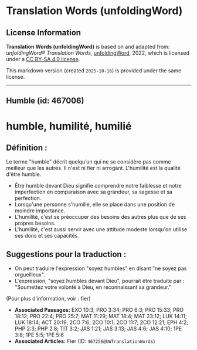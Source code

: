 # Translation Words (unfoldingWord)

## License Information

**Translation Words (unfoldingWord)** is based on and adapted from: _unfoldingWord® Translation Words_, [unfoldingWord](https://unfoldingword.org/utw), 2022, which is licensed under a [CC BY-SA 4.0 license](https://creativecommons.org/licenses/by-sa/4.0/legalcode.en).

This markdown version (created `2025-10-16`) is provided under the same license.



--------------------------------

## Humble (id: 467006)

humble, humilité, humilié
=========================

Définition :
------------

Le terme "humble" décrit quelqu’un qui ne se considère pas comme meilleur que les autres. Il n'est ni fier ni arrogant. L'humilité est la qualité d'être humble.

* Être humble devant Dieu signifie comprendre notre faiblesse et notre imperfection en comparaison avec sa grandeur, sa sagesse et sa perfection.
* Lorsqu'une personne s'humilie, elle se place dans une position de moindre importance.
* L'humilité, c'est se préoccuper des besoins des autres plus que de ses propres besoins.
* L'humilité, c'est aussi servir avec une attitude modeste lorsqu'on utilise ses dons et ses capacités.

Suggestions pour la traduction :
--------------------------------

* On peut traduire l'expression "soyez humbles" en disant "ne soyez pas orgueilleux".
* L'expression, "soyez humbles devant Dieu", pourrait être traduite par : "Soumettez votre volonté à Dieu, en reconnaissant sa grandeur."

(Pour plus d’information, voir : fier)

* **Associated Passages:** EXO 10:3; PRO 3:34; PRO 6:3; PRO 15:33; PRO 18:12; PRO 22:4; PRO 25:7; MAT 11:29; MAT 18:4; MAT 23:12; LUK 14:11; LUK 18:14; ACT 20:19; 2CO 7:6; 2CO 10:1; 2CO 11:7; 2CO 12:21; EPH 4:2; PHP 2:3; PHP 2:8; TIT 3:2; JAS 1:21; JAS 3:13; JAS 4:6; JAS 4:10; 1PE 3:8; 1PE 5:5; 1PE 5:6
* **Associated Articles:** Fier (ID: `467256@UWTranslationWords`)

